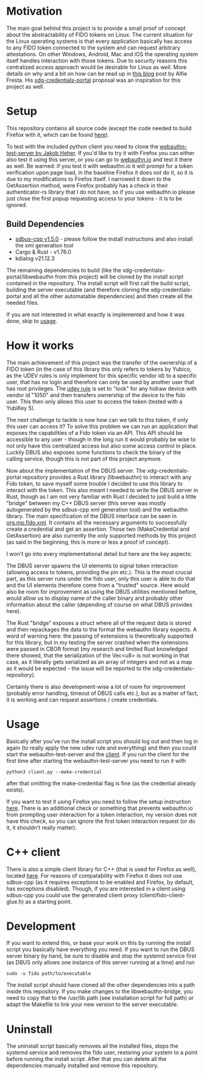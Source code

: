 # Motivation
The main goal behind this project is to provide a small proof of concept about the abstractability of FIDO tokens on Linux. The current situation for the Linux operating systems is that every application basically has access to any FIDO token connected to the system and can request arbitrary attestations. On other Windows, Android, Mac and iOS the operating system itself handles interaction with those tokens. Due to security reasons this centralized access approach would be desirable for Linux as well. More details on why and a bit on how can be read up in [this blog](https://alfioemanuele.io/dev/2024/01/31/a-vision-for-passkeys-on-the-linux-desktop.html) post by Alfie Fresta. His [xdg-credentials-portal](https://github.com/AlfioEmanueleFresta/xdg-credentials-portal) proposal was an inspiration for this project as well.  

# Setup
This repository contains all source code (except the code needed to build Firefox with it, which can be found [here](https://github.com/aurarius1/FidoFirefox-MasterProjekt?tab=readme-ov-file#fidomp_firefox)). 

To test with the included python client you need to clone the  [webauthn-test-server by Jakob Heher](https://extgit.iaik.tugraz.at/jheher/webauthn-test-server/-/tree/main). If you'd like to try it with Firefox you can either also test it using this server, or you can go to [webauthn.io](https://webauthn.io) and test it there as well. Be warned: if you test it with webauthn.io it will prompt for a token verification upon page load, in the baseline Firefox it does not do it, so it is due to my modifications to Firefox itself. I narrowed it down to the GetAssertion method, were Firefox probably has a check in their authenticator-rs library that I do not have, so if you use webauthn.io please just close the first popup requesting access to your tokens - it is to be ignored.

## Build Dependencies
- [sdbus-cpp v1.5.0](https://github.com/Kistler-Group/sdbus-cpp/releases/tag/v1.5.0) - please follow the install instructions and also install the xml generation tool
- Cargo & Rust - v1.76.0
- kdialog v21.12.3

The remaining dependencies to build (like the xdg-credentials-portal/libwebauthn from this project) will be cloned by the install script contained in the repository. The install script will first call the build script, building the server executable (and therefore cloning the xdg-credentials-portal and all the other automatable dependencies) and then create all the needed files.

If you are not interested in what exactly is implemented and how it was done, skip to [usage](#usage).

# How it works
The main achievement of this project was the transfer of the ownership of a FIDO token (in the case of this library this only refers to tokens by Yubico, as the UDEV rules is only implement for this specific vendor id) to a specific user, that has no login and therefore can only be used by another user that has root privileges. The [udev rule](library/91-claim-fido.rules) is set to "look" for any hidraw device with vendor id "1050" and then transfers ownership of the device to the fido user. This then only allows this user to access the token (tested with a YubiKey 5). 

The next challenge to tackle is now how can we talk to this token, if only this user can access it? To solve this problem we can run an application that exposes the capabilities of a Fido token via an API. This API should be accessible to any user - though in the long run it would probably be wise to not only have this centralized access but also some access control in place. Luckily DBUS also exposes some functions to check the binary of the calling service, though this is not part of this project anymore. 

Now about the implementation of the DBUS server. The xdg-credentials-portal repository provides a Rust library (libwebauthn) to interact with any Fido token, to save myself some trouble I decided to use this library to interact with the token. This also meant I needed to write the DBUS server in Rust, though as I am not very familiar with Rust I decided to just build a little "bridge" between my C++ DBUS server (this server was mostly autogenerated by the sdbus-cpp xml generation tool) and the webauthn library. The main specification of the DBUS interface can be seen in [org.mp.fido.xml](code/org.mp.fido.xml). It contains all the necessary arguments to successfully create a credential and get an assertion. Those two (MakeCredential and GetAssertion) are also currently the only supported methods by this project (as said in the beginning, this is more or less a proof of concept).

I won't go into every implementational detail but here are the key aspects: 

The DBUS server spawns the UI elements to signal token interaction (allowing access to tokens, providing the pin etc.). This is the most crucial part, as this server runs under the fido user, only this user is able to do that and the UI elements therefore come from a "trusted" source. Here would also be room for improvement as using the DBUS utilities mentioned before, would allow us to display name of the caller binary and probably other information about the caller (depending of course on what DBUS provides here).

The Rust "bridge" exposes a struct where all of the request data is stored and then repackages the data to the format the webauthn library expects. A word of warning here: the passing of extensions is theoretically supported for this library, but in my testing the server crashed when the extensions were passed in CBOR format (my research and limited Rust knowledged there showed, that the serialization of the Vec\<u8\> is not working in that case, as it literally gets serialized as an array of integers and not as a map as it would be expected - the issue will be reported to the xdg-credentials-repository).

Certainly there is also development-wise a lot of room for improvement (probably error handling, timeout of DBUS calls etc.), but as a matter of fact, it is working and can request assertions / create credentials. 


# Usage
Basically after you've run the install script you should log out and then log in again (to really apply the new udev rule and everything) and then you could start the webauthn-test-server and the [client](code/pyclient/client.py). If you run the client for the first time after starting the webauthn-test-server you need to run it with 

```
python3 client.py --make-credential
```

after that omitting the make-credential flag is fine (as the credential already exists).

If you want to test it using Firefox you need to follow the setup instruction [here](https://github.com/aurarius1/FidoFirefox-MasterProjekt?tab=readme-ov-file#fidomp_firefox). There is an additional check or something that prevents webauthn.io from prompting user interaction for a token interaction, my version does not have this check, so you can ignore the first token interaction request (or do it, it shouldn't really matter).

# C++ client 
There is also a simple client library for C++ (that is used for Firefox as well), located [here](code/client/). For reasons of compatability with Firefox it does not use sdbus-cpp (as it requires exceptions to be enabled and Firefox, by default, has exceptions disabled). Though, if you are interested in a client using sdbus-cpp you could use the generated client proxy (client/fido-client-glue.h) as a starting point.

# Development
If you want to extend this, or base your work on this by running the install script you basically have everything you need. If you want to run the DBUS server binary by hand, be sure to disable and stop the systemd service first (as DBUS only allows one instance of this server running at a time) and run 

```
sudo -u fido path/to/executable
```

The install script should have cloned all the other dependencies into a path inside this repository. If you make changes to the libwebauthn-bridge, you need to copy that to the /usr/lib path (see installation script for full path) or adapt the Makefile to link your new version to the server executable.

# Uninstall
The uninstall script basically removes all the installed files, stops the systemd service and removes the fido user, restoring your system to a point before running the install script. After that you can delete all the dependencies manually installed and remove this repository.